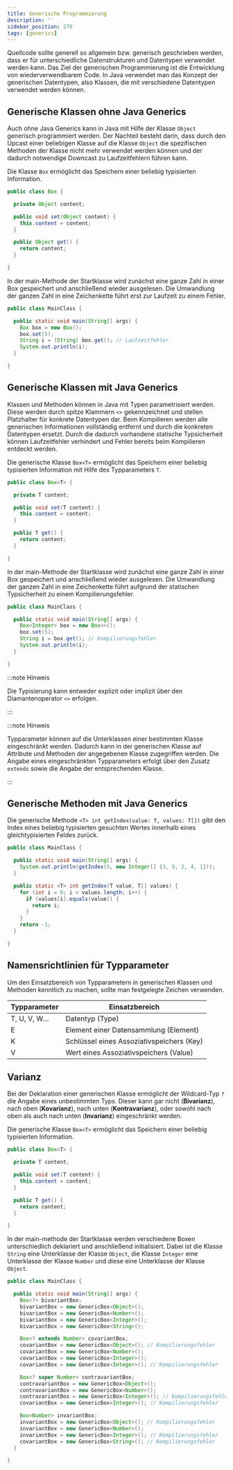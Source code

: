 ```yaml
---
title: Generische Programmierung
description: ''
sidebar_position: 270
tags: [generics]
---
```


Quellcode sollte generell so allgemein bzw. generisch geschrieben werden, dass
er für unterschiedliche Datenstrukturen und Datentypen verwendet werden kann.
Das Ziel der generischen Programmierung ist die Entwicklung von
wiederverwendbarem Code. In Java verwendet man das Konzept der generischen
Datentypen, also Klassen, die mit verschiedene Datentypen verwendet werden
können.

## Generische Klassen ohne Java Generics

Auch ohne Java Generics kann in Java mit Hilfe der Klasse `Object` generisch
programmiert werden. Der Nachteil besteht darin, dass durch den Upcast einer
beliebigen Klasse auf die Klasse `Object` die spezifischen Methoden der Klasse
nicht mehr verwendet werden können und der dadurch notwendige Downcast zu
Laufzeitfehlern führen kann.

Die Klasse `Box` ermöglicht das Speichern einer beliebig typisierten
Information.

```java title="Box.java" showLineNumbers
public class Box {

  private Object content;

  public void set(Object content) {
    this.content = content;
  }

  public Object get() {
    return content;
  }

}
```

In der main-Methode der Startklasse wird zunächst eine ganze Zahl in einer Box
gespeichert und anschließend wieder ausgelesen. Die Umwandlung der ganzen Zahl
in eine Zeichenkette führt erst zur Laufzeit zu einem Fehler.

```java title="MainClass.java" showLineNumbers
public class MainClass {

  public static void main(String[] args) {
    Box box = new Box();
    box.set(5);
    String i = (String) box.get(); // Laufzeitfehler
    System.out.println(i);
  }

}
```

## Generische Klassen mit Java Generics

Klassen und Methoden können in Java mit Typen parametrisiert werden. Diese
werden durch spitze Klammern `<>` gekennzeichnet und stellen Platzhalter für
konkrete Datentypen dar. Beim Kompilieren werden alle generischen Informationen
vollständig entfernt und durch die konkreten Datentypen ersetzt. Durch die
dadurch vorhandene statische Typsicherheit können Laufzeitfehler verhindert und
Fehler bereits beim Kompilieren entdeckt werden.

Die generische Klasse `Box<T>` ermöglicht das Speichern einer beliebig
typisierten Information mit Hilfe des Typparameters `T`.

```java title="Box.java" showLineNumbers
public class Box<T> {

  private T content;

  public void set(T content) {
    this.content = content;
  }

  public T get() {
    return content;
  }

}
```

In der main-Methode der Startklasse wird zunächst eine ganze Zahl in einer Box
gespeichert und anschließend wieder ausgelesen. Die Umwandlung der ganzen Zahl
in eine Zeichenkette führt aufgrund der statischen Typsicherheit zu einem
Kompilierungsfehler.

```java title="MainClass.java" showLineNumbers
public class MainClass {

  public static void main(String[] args) {
    Box<Integer> box = new Box<>();
    box.set(5);
    String i = box.get(); // Kompilierungsfehler
    System.out.println(i);
  }

}
```

:::note Hinweis

Die Typisierung kann entweder explizit oder implizit über den Diamantenoperator
`<>` erfolgen.

:::

:::note Hinweis

Typparameter können auf die Unterklassen einer bestimmten Klasse eingeschränkt
werden. Dadurch kann in der generischen Klasse auf Attribute und Methoden der
angegebenen Klasse zugegriffen werden. Die Angabe eines eingeschränkten
Typparameters erfolgt über den Zusatz `extends` sowie die Angabe der
entsprechenden Klasse.

:::

## Generische Methoden mit Java Generics

Die generische Methode `<T> int getIndex(value: T, values: T[])` gibt den Index
eines beliebig typisierten gesuchten Wertes innerhalb eines gleichtypisierten
Feldes zurück.

```java title="MainClass.java" showLineNumbers
public class MainClass {

  public static void main(String[] args) {
    System.out.println(getIndex(5, new Integer[] {3, 5, 2, 4, 1}));
  }

  public static <T> int getIndex(T value, T[] values) {
    for (int i = 0; i < values.length; i++) {
      if (values[i].equals(value)) {
        return i;
      }
    }
    return -1;
  }

}
```

## Namensrichtlinien für Typparameter

Um den Einsatzbereich von Typparametern in generischen Klassen und Methoden
kenntlich zu machen, sollte man festgelegte Zeichen verwenden.

| Typparameter  | Einsatzbereich                            |
| ------------- | ----------------------------------------- |
| T, U, V, W... | Datentyp (Type)                           |
| E             | Element einer Datensammlung (Element)     |
| K             | Schlüssel eines Assoziativspeichers (Key) |
| V             | Wert eines Assoziativspeichers (Value)    |

## Varianz

Bei der Deklaration einer generischen Klasse ermöglicht der Wildcard-Typ `?` die
Angabe eines unbestimmten Typs. Dieser kann gar nicht (**Bivarianz**), nach oben
(**Kovarianz**), nach unten (**Kontravarianz**), oder sowohl nach oben als auch
nach unten (**Invarianz**) eingeschränkt werden.

Die generische Klasse `Box<T>` ermöglicht das Speichern einer beliebig
typisierten Information.

```java title="Box.java" showLineNumbers
public class Box<T> {

  private T content;

  public void set(T content) {
    this.content = content;
  }

  public T get() {
    return content;
  }

}
```

In der main-methode der Startklasse werden verschiedene Boxen unterschiedlich
deklariert und anschließend initialisiert. Dabei ist die Klasse `String` eine
Unterklasse der Klasse `Object`, die Klasse `Integer` eine Unterklasse der
Klasse `Number` und diese eine Unterklasse der Klasse `Object`.

```java title="MainClass.java" showLineNumbers
public class MainClass {

  public static void main(String[] args) {
    Box<?> bivariantBox;
    bivariantBox = new GenericBox<Object>();
    bivariantBox = new GenericBox<Number>();
    bivariantBox = new GenericBox<Integer>();
    bivariantBox = new GenericBox<String>();

    Box<? extends Number> covariantBox;
    covariantBox = new GenericBox<Object>(); // Kompilierungsfehler
    covariantBox = new GenericBox<Number>();
    covariantBox = new GenericBox<Integer>();
    covariantBox = new GenericBox<Integer>(); // Kompilierungsfehler

    Box<? super Number> contravariantBox;
    contravariantBox = new GenericBox<Object>();
    contravariantBox = new GenericBox<Number>();
    contravariantBox = new GenericBox<Integer>(); // Kompilierungsfehler
    covariantBox = new GenericBox<Integer>(); // Kompilierungsfehler

    Box<Number> invariantBox;
    invariantBox = new GenericBox<Object>(); // Kompilierungsfehler
    invariantBox = new GenericBox<Number>();
    invariantBox = new GenericBox<Integer>(); // Kompilierungsfehler
    covariantBox = new GenericBox<String>(); // Kompilierungsfehler
  }

}
```
